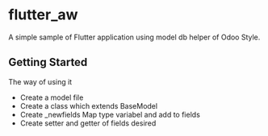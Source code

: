 # flutter_aw

A simple sample of Flutter application using model db helper of Odoo Style.

## Getting Started

The way of using it
- Create a model file
- Create a class which extends BaseModel
- Create _newfields Map type variabel and add to fields
- Create setter and getter of fields desired

